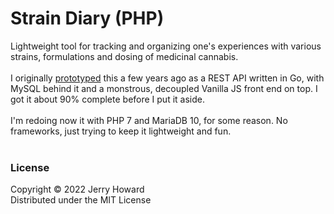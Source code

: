 # Strain Diary (PHP)
Lightweight tool for tracking and organizing one's experiences with various strains, formulations and dosing of medicinal cannabis.
<br/><br/>
I originally [prototyped](https://github.com/jerhow/straindiary) this a few years ago as a REST API written in Go, with MySQL behind it and a monstrous, decoupled Vanilla JS front end on top. I got it about 90% complete before I put it aside.
<br/><br/>
I'm redoing now it with PHP 7 and MariaDB 10, for some reason. No frameworks, just trying to keep it lightweight and fun.<br/><br/>

### License
Copyright © 2022 Jerry Howard<br/>
Distributed under the MIT License
